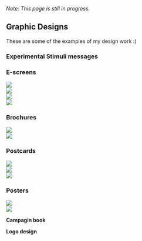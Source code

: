 _Note: This page is still in progress._

## Graphic Designs 

These are some of the examples of my design work :)

### Experimental Stimuli messages <br>

### E-screens<br>
<img src="namyeon.github.io/10.png"> <br>
<img src="namyeon.github.io/9.png"> <br> 
<img src="namyeon.github.io/1.png"> <br>
<img src="namyeon.github.io/2.png">
<br>

### Brochures<br>
<img src="namyeon.github.io/7.png"> <br>
<img src="namyeon.github.io/6.png">
<br>

### Postcards  <br> 

<img src="namyeon.github.io/4.png"> <br>
<img src="namyeon.github.io/4.5.png"> <br>
<img src="namyeon.github.io/3.png"> <br>

### Posters <br> 
<img src="namyeon.github.io/5.png"> <br>
<img src="namyeon.github.io/8.png"> <br>

**Campagin book** 

**Logo design**
